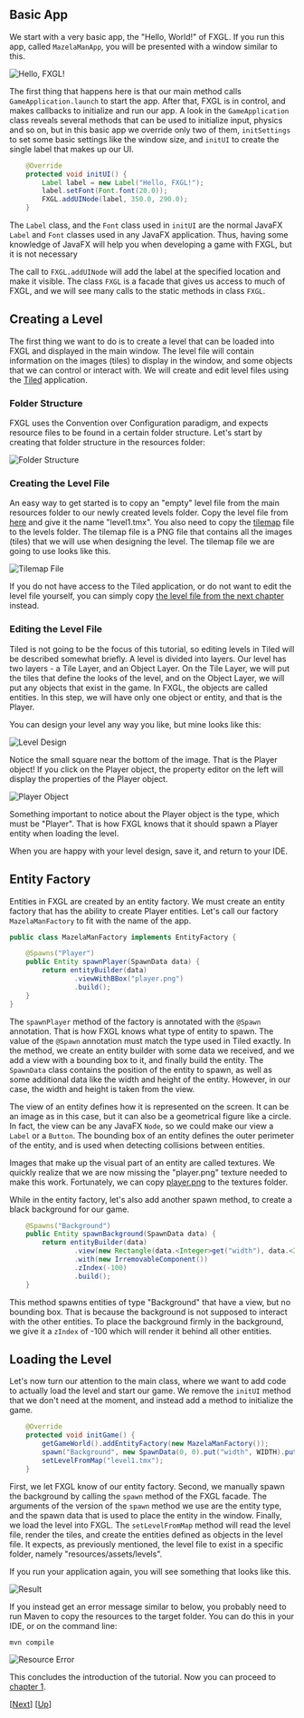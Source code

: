 ## Basic App

We start with a very basic app, the "Hello, World!" of FXGL. If you run this app,
called `MazelaManApp`, you will be presented with a window similar to this.

![Hello, FXGL!](docs/hello-fxgl.png)

The first thing that happens here is that our main method calls `GameApplication.launch` 
to start the app. After that, FXGL is in control, and makes callbacks to initialize
and run our app. A look in the `GameApplication` class reveals several methods that
can be used to initialize input, physics and so on, but in this basic app we override
only two of them, `initSettings` to set some basic settings like the window size, and
`initUI` to create the single label that makes up our UI.

```java
    @Override
    protected void initUI() {
        Label label = new Label("Hello, FXGL!");
        label.setFont(Font.font(20.0));
        FXGL.addUINode(label, 350.0, 290.0);
    }
```

The `Label` class, and the `Font` class used in `initUI` are the normal JavaFX `Label` and 
`Font` classes used in any JavaFX application. Thus, having some knowledge of JavaFX will 
help you when developing a game with FXGL, but it is not necessary

The call to `FXGL.addUINode` will add the label at the specified location and make it visible.
The class `FXGL` is a facade that gives us access to much of FXGL, and we will see many calls
to the static methods in class `FXGL`.


## Creating a Level

The first thing we want to do is to create a level that can be loaded into FXGL and 
displayed in the main window. The level file will contain information on the images 
(tiles) to display in the window, and some objects that we can control or interact with.
We will create and edit level files using the [Tiled](https://www.mapeditor.org) application.


### Folder Structure

FXGL uses the Convention over Configuration paradigm, and expects resource files to be
found in a certain folder structure. Let's start by creating that folder structure in the
resources folder:

![Folder Structure](docs/folder-structure.png)


### Creating the Level File

An easy way to get started is to copy an "empty" level file from the main resources
folder to our newly created levels folder. Copy the level file from [here](../resources/empty-level.tmx)
and give it the name "level1.tmx". You also need to copy the [tilemap](../resources/tilemap.png) 
file to the levels folder. The tilemap file is a PNG file that contains all the images (tiles) 
that we will use when designing the level. The tilemap file we are going to use looks like this.

![Tilemap File](../resources/tilemap.png)

If you do not have access to the Tiled application, or do not want to edit the level file yourself, 
you can simply copy [the level file from the next chapter](../01-chapter-1/src/main/resources/assets/levels/level1.tmx) 
instead.


### Editing the Level File

Tiled is not going to be the focus of this tutorial, so editing levels in Tiled will be described
somewhat briefly. A level is divided into layers. Our level has two layers - a Tile Layer, and an 
Object Layer. On the Tile Layer, we will put the tiles that define the looks of the level, and on
the Object Layer, we will put any objects that exist in the game. In FXGL, the objects are called
entities. In this step, we will have only one object or entity, and that is the Player.

You can design your level any way you like, but mine looks like this:

![Level Design](docs/level-design.png)

Notice the small square near the bottom of the image. That is the Player object! If you click on
the Player object, the property editor on the left will display the properties of the Player object.

![Player Object](docs/player-object.png)

Something important to notice about the Player object is the type, which must be "Player". That is
how FXGL knows that it should spawn a Player entity when loading the level.

When you are happy with your level design, save it, and return to your IDE.


## Entity Factory

Entities in FXGL are created by an entity factory. We must create an entity factory that has the
ability to create Player entities. Let's call our factory `MazelaManFactory` to fit with the name 
of the app.

```java
public class MazelaManFactory implements EntityFactory {

    @Spawns("Player")
    public Entity spawnPlayer(SpawnData data) {
        return entityBuilder(data)
                .viewWithBBox("player.png")
                .build();
    }
}
```

The `spawnPlayer` method of the factory is annotated with the `@Spawn` annotation. That is how FXGL knows
what type of entity to spawn. The value of the `@Spawn` annotation must match the type used in Tiled
exactly. In the method, we create an entity builder with some data we received, and we add a view
with a bounding box to it, and finally build the entity. The `SpawnData` class contains the position
of the entity to spawn, as well as some additional data like the width and height of the entity.
However, in our case, the width and height is taken from the view.

The view of an entity defines how it is represented on the screen. It can be an image as in this case,
but it can also be a geometrical figure like a circle. In fact, the view can be any JavaFX `Node`, so
we could make our view a `Label` or a `Button`. The bounding box of an entity defines the outer
perimeter of the entity, and is used when detecting collisions between entities.

Images that make up the visual part of an entity are called textures. We quickly realize that we 
are now missing the "player.png" texture needed to make this work. Fortunately, we can copy 
[player.png](../resources/player.png) to the textures folder.

While in the entity factory, let's also add another spawn method, to create a black background for
our game.

```java
    @Spawns("Background")
    public Entity spawnBackground(SpawnData data) {
        return entityBuilder(data)
                .view(new Rectangle(data.<Integer>get("width"), data.<Integer>get("height"), Color.BLACK))
                .with(new IrremovableComponent())
                .zIndex(-100)
                .build();
    }
```

This method spawns entities of type "Background" that have a view, but no bounding box. That is 
because the background is not supposed to interact with the other entities. To place the background
firmly in the background, we give it a `zIndex` of -100 which will render it behind all other entities.


## Loading the Level

Let's now turn our attention to the main class, where we want to add code to actually load the level
and start our game. We remove the `initUI` method that we don't need at the moment, and instead add a
method to initialize the game.

```java
    @Override
    protected void initGame() {
        getGameWorld().addEntityFactory(new MazelaManFactory());
        spawn("Background", new SpawnData(0, 0).put("width", WIDTH).put("height", HEIGHT));
        setLevelFromMap("level1.tmx");
    }
```

First, we let FXGL know of our entity factory. Second, we manually spawn the background by calling
the `spawn` method of the FXGL facade. The arguments of the version of the `spawn` method we use are the
entity type, and the spawn data that is used to place the entity in the window. Finally, we load the
level into FXGL. The `setLevelFromMap` method will read the level file, render the tiles, and create
the entities defined as objects in the level file. It expects, as previously mentioned, the level
file to exist in a specific folder, namely "resources/assets/levels".

If you run your application again, you will see something that looks like this.

![Result](docs/introduction-result.png)

If you instead get an error message similar to below, you probably need to run Maven to copy
the resources to the target folder. You can do this in your IDE, or on the command line:

```shell
mvn compile
```

![Resource Error](docs/resource-error.png)

This concludes the introduction of the tutorial. Now you can proceed to [chapter 1](../01-chapter-1/README.md).

[[Next](../01-chapter-1/README.md)]
[[Up](../README.md)]
